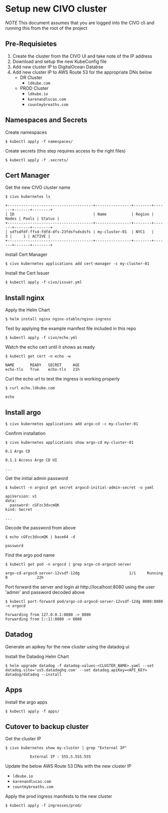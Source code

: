 # Setup new CIVO cluster

*NOTE* This document assumes that you are logged into the CIVO cli and running this from the root of the project

## Pre-Requisietes

1. Create the cluster from the CIVO UI and take note of the IP address
1. Download and setup the new KubeConfig file
1. Add new cluster IP to DigitalOcean Databse
1. Add new cluster IP to AWS Route 53 for the appropriate DNs below
    - DR Cluster
        - `ldkube.com`
    - PROD Cluster
        - `ldkube.io`
        - `karenandlucas.com`
        - `countmybreaths.com`

## Namespaces and Secrets

Create namespaces
```
$ kubectl apply -f namespaces/
```

Create secrets (this step requires access to the right files)
```
$ kubectl apply -f .secrets/
```


## Cert Manager

Get the new CIVO cluster name
```
$ civo kubernetes ls 

+--------------------------------------+----------------+--------+-------+-------+--------+
| ID                                   | Name           | Region | Nodes | Pools | Status |
+--------------------------------------+----------------+--------+-------+-------+--------+
| sdfsdfdf-ffsd-fdfd-dfs-23fdsfsdsdsfs | my-cluster-01  | NYC1   |     3 |     1 | ACTIVE |
+--------------------------------------+----------------+--------+-------+-------+--------+
```

Install Cert Manager 
```
$ civo kubernetes applications add cert-manager -c my-cluster-01
```

Install the Cert Issuer
```
$ kubectl apply -f civo/issuer.yml
```

## Install nginx

Apply the Helm Chart
```
$ helm install nginx nginx-stable/nginx-ingress
```

Test by applying the example manifest file included in this repo
```
$ kubectl apply -f civo/echo.yml
```

Watch the echo cert until it shows as ready
```
$ kubectl get cert -n echo -w 

NAME       READY   SECRET     AGE
echo-tls   True    echo-tls   21h
```

Curl the echo url to test the ingress is working properly
```
$ curl echo.ldkube.com

echo
```

## Install argo
```
$ civo kubernetes applications add argo-cd -c my-cluster-01
```

Confirm installation 
```
$ civo kubernetes applications show argo-cd my-cluster-01

0.1 Argo CD

0.1.1 Access Argo CD UI

... 
```

Get the initial admin password
```
$ kubectl -n argocd get secret argocd-initial-admin-secret -o yaml 

apiVersion: v1
data:
  password: cGFzc3dvcmQK
kind: Secret

...
```

Decode the password from above
```
$ echo cGFzc3dvcmQK | base64 -d

password
```


Find the argo pod name
```
$ kubectl get pod -n argocd | grep argo-cd-argocd-server

argo-cd-argocd-server-12vsdf-12dg                      1/1     Running   0             22h
```

Port forward the server and login at http://localhost:8080 using the user 'admin' and password decoded above

```
$ kubectl port-forward pod/argo-cd-argocd-server-12vsdf-12dg 8080:8080 -n argocd  

Forwarding from 127.0.0.1:8080 -> 8080
Forwarding from [::1]:8080 -> 8080
```

## Datadog

Generate an apikey for the new cluster using the datadog ui

Install the Datadog Helm Chart
```
$ helm upgrade datadog -f datadog-values-<CLUSTER_NAME>.yaml --set datadog.site='us5.datadoghq.com' --set datadog.apiKey=<API_KEY> datadog/datadog --install
```

## Apps

Install the argo apps
```
$ kubectl apply -f apps/
```

## Cutover to backup cluster

Get the cluster IP
```
$ civo kubernetes show my-cluster | grep "External IP" 

           External IP : 555.5.555.555
```

Update the below AWS Route 53 DNs with the new cluster IP

- `ldkube.io`
- `karenandlucas.com`
- `countmybreaths.com`

Apply the prod ingress manifests to the new cluster
```
$ kubectl apply -f ingresses/prod/
```


